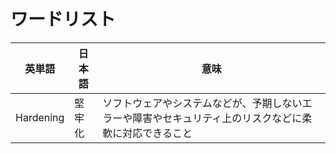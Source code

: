 # ワードリスト

英単語 | 日本語 | 意味|
-|-|-
Hardening | 堅牢化 | ソフトウェアやシステムなどが、予期しないエラーや障害やセキュリティ上のリスクなどに柔軟に対応できること|

